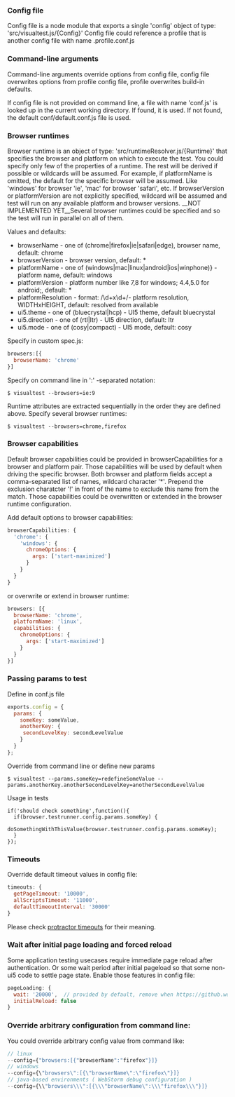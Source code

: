 ### Config file
Config file is a node module that exports a single 'config' object of type: 'src/visualtest.js/{Config}'
Config file could reference a profile that is another config file with name <profile>.profile.conf.js

### Command-line arguments
Command-line arguments override options from config file, config file overwrites options from profile config file,
profile overwrites build-in defaults.

If config file is not provided on command line, a file with name 'conf.js' is looked up in the current working directory.
If found, it is used. If not found, the default conf/default.conf.js file is used.

### Browser runtimes

Browser runtime is an object of type: 'src/runtimeResolver.js/{Runtime}' that specifies the browser and platform
on which to execute the test. You could specify only few of the properties of a runtime. The rest will be derived
if possible or wildcards will be assumed. For example, if platformName is omitted, the default for the specific browser
will be assumed. Like 'windows' for browser 'ie', 'mac' for browser 'safari', etc. If browserVersion or platformVersion
are not explicitly specified, wildcard will be assumed and test will run on any  available platform and browser versions.
__NOT IMPLEMENTED YET__Several browser runtimes could be specified and so the test will run in parallel on all of them.

Values and defaults:
* browserName - one of (chrome|firefox|ie|safari|edge), browser name, default: chrome
* browserVersion - browser version, default: *
* platformName - one of (windows|mac|linux|android|ios|winphone)} - platform name, default: windows
* platformVersion - platform number like 7,8 for windows; 4.4,5.0 for android;, default: *
* platformResolution - format: /\d+x\d+/- platform resolution, WIDTHxHEIGHT, default: resolved from available
* ui5.theme - one of (bluecrystal|hcp) - UI5 theme, default bluecrystal
* ui5.direction - one of (rtl|ltr) - UI5 direction, default: ltr
* ui5.mode - one of (cosy|compact) - UI5 mode, default: cosy

Specify in custom spec.js:
```javascript
browsers:[{
  browserName: 'chrome'
}]
```
Specify on command line in ':' -separated notation:
```
$ visualtest --browsers=ie:9
```
Runtime attributes are extracted sequentially in the order they are defined above.
Specify several browser runtimes:
```
$ visualtest --browsers=chrome,firefox
```

### Browser capabilities

Default browser capabilities could be provided in browserCapabilities for a browser and platform pair.
Those capabilities will be used by default when driving the specific browser. Both browser and platform fields
accept a comma-separated list of names, wildcard character '*'. Prepend the exclusion charatcter '!' in front
of the name to exclude this name from the match.
Those capabilities could be overwritten or extended in the browser runtime configuration.

Add default options to browser capabilities:
```javascript
browserCapabilities: {
  'chrome': {
    'windows': {
      chromeOptions: {
        args: ['start-maximized']
      }
    }
  }
}
```
or overwrite or extend in browser runtime:
```javascript
browsers: [{
  browserName: 'chrome',
  platformName: 'linux',
  capabilities: {
    chromeOptions: {
      args: ['start-maximized']
    }
  }
}]
```

### Passing params to test
Define in conf.js file
``` javascript
exports.config = {
  params: {
    someKey: someValue,
    anotherKey: {
     secondLevelKey: secondLevelValue
    }
  }
};
```
Override from command line or define new params
```
$ visualtest --params.someKey=redefineSomeValue --params.anotherKey.anotherSecondLevelKey=anotherSecondLevelValue
```
Usage in tests
```
if('should check something',function(){
  if(browser.testrunner.config.params.someKey) {
    doSomethingWithThisValue(browser.testrunner.config.params.someKey);
  }
});
```

### Timeouts
Override default timeout values in config file:
``` javascript
timeouts: {
  getPageTimeout: '10000',
  allScriptsTimeout: '11000',
  defaultTimeoutInterval: '30000'
}
```
Please check [protractor timeouts](https://github.com/angular/protractor/blob/master/docs/timeouts.md)
for their meaning.

### Wait after initial page loading and forced reload
Some application testing usecases require immediate page reload after authentication. Or some wait period after initial
pageload so that some non-ui5 code to settle page state. Enable those features in config file:
```javascript
pageLoading: {
  wait: '20000',  // provided by default, remove when https://github.wdf.sap.corp/I035254/visualtestjs/issues/27 is done
  initialReload: false
}
```

### Override arbitrary configuration from command line:
You could override arbitrary config value from command like:
```javascript
// linux
--config={"browsers:[{"browserName":"firefox"}]}
// windows
--config={\"browsers\":[{\"browserName\":\"firefox\"}]}
// java-based environments ( WebStorm debug configuration )
--config={\\"browsers\\\":[{\\\"browserName\":\\\"firefox\\\"}]}
```
